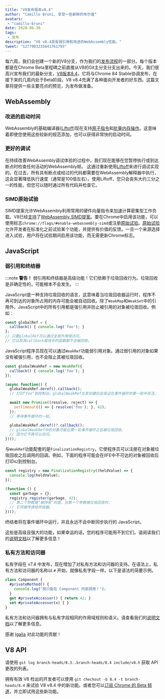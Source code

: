 ```yaml
---
title: "V8发布版本v8.4"
author: "Camillo Bruni, 享受一些新鲜的布尔值"
avatars:
 - "camillo-bruni"
date: 2020-06-30
tags:
 - 发布
description: "V8 v8.4具有弱引用和改进的WebAssembly性能。"
tweet: "1277983235641761795"
---
```

每六周，我们会创建一个新的V8分支，作为我们的[发布流程](https://v8.dev/docs/release-process)的一部分。每个版本都是在Chrome Beta里程碑之前直接从V8的Git主分支分支出来的。今天，我们很高兴宣布我们的最新分支，[V8版本8.4](https://chromium.googlesource.com/v8/v8.git/+log/branch-heads/8.4)，它将与Chrome 84 Stable协调发布，在接下来的几周内处于Beta阶段。V8 v8.4充满了各种面向开发者的好东西。这篇文章将提供一些主要亮点的预览，为发布做准备。

<!--truncate-->
## WebAssembly

### 改进的启动时间

WebAssembly的基础编译器([Liftoff](https://v8.dev/blog/liftoff))现在支持[原子指令](https://github.com/WebAssembly/threads)和[批量内存操作](https://github.com/WebAssembly/bulk-memory-operations)。这意味着即使您使用这些较新的规范添加，也可以获得非常快的启动时间。

### 更好的调试

在持续改善WebAssembly调试体验的过程中，我们现在能够在您暂停执行或到达断点时检查任何活动的WebAssembly帧。
这通过重新使用[Liftoff](https://v8.dev/blog/liftoff)来进行调试实现的。在过去，所有具有断点或经过的代码都需要在WebAssembly解释器中执行，这会显著降低执行速度（通常是100倍左右）。使用Liftoff，您只会丧失大约三分之一的性能，但您可以随时通过所有代码并检查它。

### SIMD原始试验

SIMD提案允许WebAssembly利用常用的硬件向量指令来加速计算密集型工作负载。V8已经[支持](https://v8.dev/features/simd)了[WebAssembly SIMD提案](https://github.com/WebAssembly/simd)。要在Chrome中启用该功能，可以使用标志`chrome://flags/#enable-webassembly-simd`或注册[原始试验](https://developers.chrome.com/origintrials/#/view_trial/-4708513410415853567)。[原始试验](https://github.com/GoogleChrome/OriginTrials/blob/gh-pages/developer-guide.md)允许开发者在标准化之前试验某个功能，并提供有价值的反馈。一旦一个来源选择进入试验，用户将在试验期间启用该功能，而无需更新Chrome标志。

## JavaScript

### 弱引用和终结器

:::note
**警告！** 弱引用和终结器是高级功能！它们依赖于垃圾回收行为。垃圾回收是非确定性的，可能根本不会发生。
:::

JavaScript是一种支持垃圾回收的语言，这意味着当垃圾回收器运行时，程序不再可到达的对象所占用的内存可能会被自动回收。除了`WeakMap`和`WeakSet`中的引用外，JavaScript中的所有引用都是强引用并防止被引用的对象被垃圾回收。例如：

```js
const globalRef = {
  callback() { console.log('foo'); }
};
// 只要globalRef可以通过全局作用域访问，
// 它以及其callback属性中的函数都不会被回收。
```

JavaScript程序员现在可以通过`WeakRef`功能弱引用对象。通过弱引用的对象如果没有被强引用，也不会阻止其被垃圾回收。

```js
const globalWeakRef = new WeakRef({
  callback() { console.log('foo'); }
});

(async function() {
  globalWeakRef.deref().callback();
  // 打印“foo”到控制台。globalWeakRef在其创建后会保证在事件循环的第一轮中存活。

  await new Promise((resolve, reject) => {
    setTimeout(() => { resolve('foo'); }, 42);
  });
  // 等待事件循环的一轮。

  globalWeakRef.deref()?.callback();
  // globalWeakRef中的对象可能在第一轮事件循环之后被垃圾回收，
  // 因为它不再可以访问。
})();
```

与`WeakRef`功能配套的是`FinalizationRegistry`，它使程序员可以注册在对象被垃圾回收之后调用的回调。例如，下面的程序可能会在IIFE中不可达的对象被回收后打印`42`到控制台。

```js
const registry = new FinalizationRegistry((heldValue) => {
  console.log(heldValue);
});

(function () {
  const garbage = {};
  registry.register(garbage, 42);
  // 第二个参数是“被持有”的值，当第一个参数被垃圾回收时，
  // 它将被传递给终结器。
})();
```

终结者将在事件循环中运行，并且永远不会中断同步执行的 JavaScript。

这些是高级且强大的功能，如果幸运的话，您的程序可能用不到它们。请阅读我们的[说明文档](https://v8.dev/features/weak-references)以了解更多信息！

### 私有方法和访问器

私有字段在 v7.4 中发布，现在增加了对私有方法和访问器的支持。在语法上，私有方法和访问器的名称以 `#` 开始，就像私有字段一样。以下是语法的简要示例。

```js
class Component {
  #privateMethod() {
    console.log("我只能在 Component 内部调用！");
  }
  get #privateAccessor() { return 42; }
  set #privateAccessor(x) { }
}
```

私有方法和访问器拥有与私有字段相同的作用域规则和语义。请查看我们的[说明文档](https://v8.dev/features/class-fields)以了解更多信息。

感谢 [Igalia](https://twitter.com/igalia) 对此功能的贡献！

## V8 API

请使用 `git log branch-heads/8.3..branch-heads/8.4 include/v8.h` 获取 API 更改的列表。

拥有有效 V8 检出的开发者可以使用 `git checkout -b 8.4 -t branch-heads/8.4` 来试验 V8 v8.4 中的新功能。或者您可以[订阅 Chrome 的 Beta 频道](https://www.google.com/chrome/browser/beta.html)，并立即试用这些新功能。
